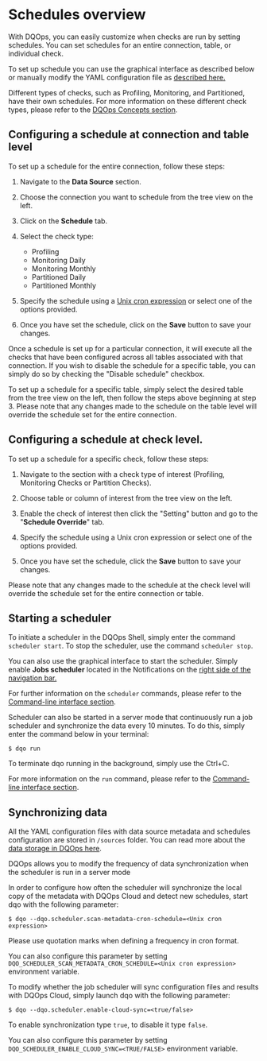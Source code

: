# Schedules overview

With DQOps, you can easily customize when checks are run by setting schedules. You can set schedules for an entire connection,
table, or individual check.

To set up schedule you can use the graphical interface as described below or manually modify the YAML configuration file as [described here.](./configuring-schedules-by-modifying-yaml-file.md)

Different types of checks, such as Profiling, Monitoring, and Partitioned, have their own schedules. For more information
on these different check types, please refer to the [DQOps Concepts section](../../dqo-concepts/checks/index.md).  

## Configuring a schedule at connection and table level

To set up a schedule for the entire connection, follow these steps:

1. Navigate to the **Data Source** section.

2. Choose the connection you want to schedule from the tree view on the left.

3. Click on the **Schedule** tab.

4. Select the check type:
    - Profiling
    - Monitoring Daily
    - Monitoring Monthly
    - Partitioned Daily
    - Partitioned Monthly
   
5. Specify the schedule using a [Unix cron expression](./cron-formatting.md) or select one of the options provided.

6. Once you have set the schedule, click on the **Save** button to save your changes.

Once a schedule is set up for a particular connection, it will execute all the checks that have been configured across 
all tables associated with that connection. If you wish to disable the schedule for a specific table, you can simply do 
so by checking the "Disable schedule" checkbox.

To set up a schedule for a specific table, simply select the desired table from the tree view on the left, then follow 
the steps above beginning at step 3.
Please note that any changes made to the schedule on the table level will override the schedule set for the entire connection.

## Configuring a schedule at check level.

To set up a schedule for a specific check, follow these steps:

1. Navigate to the section with a check type of interest (Profiling, Monitoring Checks or Partition Checks).

2. Choose table or column of interest from the tree view on the left.

3. Enable the check of interest then click the "Setting" button and go to the "**Schedule Override**" tab.

4. Specify the schedule using a Unix cron expression or select one of the options provided.

6. Once you have set the schedule, click the **Save** button to save your changes.

Please note that any changes made to the schedule at the check level will override the schedule set for the entire 
connection or table.

## Starting a scheduler

To initiate a scheduler in the DQOps Shell, simply enter the command `scheduler start`. To stop the scheduler, use the 
command `scheduler stop`.

You can also use the graphical interface to start the scheduler. Simply enable **Jobs scheduler** located in the Notifications
on the [right side of the navigation bar.](../../dqo-concepts/user-interface-overview/user-interface-overview.md)

For further information on the `scheduler` commands, please refer to the [Command-line interface section](../../command-line-interface/scheduler.md). 

Scheduler can also be started in a server mode that continuously run a job scheduler and synchronize the data every 10 minutes.
To do this, simply enter the command below in your terminal:
```
$ dqo run
```
To terminate dqo running in the background, simply use the Ctrl+C.

For more information on the `run` command, please refer to the [Command-line interface section](../../command-line-interface/run.md).


## Synchronizing data

All the YAML configuration files with data source metadata and schedules configuration are stored in `/sources` folder. 
You can read more about the [data storage in DQOps here](../../dqo-concepts/data-storage/data-storage.md). 

DQOps allows you to modify the frequency of data synchronization when the scheduler is run in a server mode

In order to configure how often the scheduler will synchronize the local copy of the metadata with DQOps Cloud and detect
new schedules, start dqo with the following parameter:

```
$ dqo --dqo.scheduler.scan-metadata-cron-schedule=<Unix cron expression>
```
Please use quotation marks when defining a frequency in cron format.

You can also configure this parameter by setting `DQO_SCHEDULER_SCAN_METADATA_CRON_SCHEDULE=<Unix cron expression>` 
environment variable.


To modify whether the job scheduler will sync configuration files and results with DQOps Cloud, simply launch dqo 
with the following parameter:

```
$ dqo --dqo.scheduler.enable-cloud-sync=<true/false>
```
To enable synchronization type `true`, to disable it type `false`.

You can also configure this parameter by setting `DQO_SCHEDULER_ENABLE_CLOUD_SYNC=<TRUE/FALSE>` environment variable.